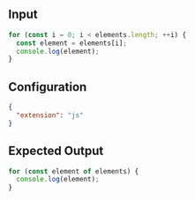 
## Input
```javascript input
for (const i = 0; i < elements.length; ++i) {
  const element = elements[i];
  console.log(element);
}
```

## Configuration
```json configuration
{
  "extension": "js"
}
```

## Expected Output
```javascript expected output
for (const element of elements) {
  console.log(element);
}
```
